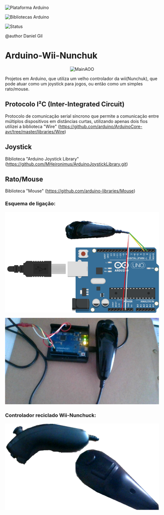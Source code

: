 
![Plataforma Arduino](https://img.shields.io/badge/Platform-Arduino-blue)

![Bibliotecas Arduino](https://img.shields.io/badge/Libraries-Wire%2C%20Joystick%2C%20Mouse-6f42c1)

![Status](https://img.shields.io/badge/status-estável-brightgreen)

@author Daniel Gil

# Arduino-Wii-Nunchuk
<p align="center">
  <img src="Sketches/Sreenshots/Demo.gif" alt="MainAOO" />
</p>

Projetos em Arduino, que utiliza um velho controlador da wii(Nunchuk), que pode atuar como um joystick para jogos, ou então como um simples rato/mouse.

## Protocolo I²C (Inter-Integrated Circuit)
Protocolo de comunicação serial síncrono que permite a comunicação entre múltiplos dispositivos em distâncias curtas, utilizando apenas dois fios utilizei a biblioteca "Wire" (https://github.com/arduino/ArduinoCore-avr/tree/master/libraries/Wire)

## Joystick
Biblioteca "Arduino Joystick Library" (https://github.com/MHeironimus/ArduinoJoystickLibrary.git)

## Rato/Mouse
Biblioteca "Mouse" (https://github.com/arduino-libraries/Mouse)

### Esquema de ligação:

![MainAOO](Sketches/Sreenshots/ArduinoWiiNunchuck.png)

![MainAOO](Sketches/Sreenshots/arduino.png)

### Controlador reciclado Wii-Nunchuck:

![MainAOO](Sketches/Sreenshots/WiiNunchuck.png)